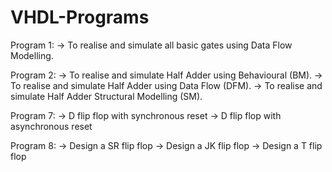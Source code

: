 # VHDL-Programs
Program 1:
->  To realise and simulate all basic gates using Data Flow Modelling.

Program 2:
->  To realise and simulate Half Adder using Behavioural (BM).
->  To realise and simulate Half Adder using Data Flow (DFM).
->  To realise and simulate Half Adder Structural Modelling (SM).

Program 7:
->  D flip flop with synchronous reset
->  D flip flop with asynchronous reset

Program 8:
->  Design a SR flip flop
->  Design a JK flip flop
->  Design a T flip flop